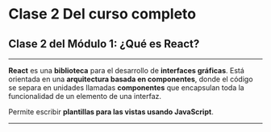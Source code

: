 # Clase 2 Del curso completo

## Clase 2 del Módulo 1: ¿Qué es React?

---

**React** es una **biblioteca** para el desarrollo de **interfaces gráficas**. Está orientada en una **arquitectura basada en componentes**, donde el código se separa en unidades llamadas **componentes** que encapsulan toda la funcionalidad de un elemento de una interfaz.

Permite escribir **plantillas para las vistas usando JavaScript**.

---

